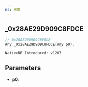```yaml
---
ns: HUD
---
```

## _0x28AE29D909C8FDCE

```c
// 0x28AE29D909C8FDCE
Any _0x28AE29D909C8FDCE(Any p0);
```

```
NativeDB Introduced: v1207
```

## Parameters
* **p0**:
